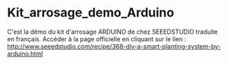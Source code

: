 # Kit_arrosage_demo_Arduino
C'est la démo du kit d'arrosage ARDUINO de chez SEEEDSTUDIO traduite en français.
Accéder à la page officielle en cliquant sur le lien : http://www.seeedstudio.com/recipe/368-diy-a-smart-planting-system-by-arduino.html 
